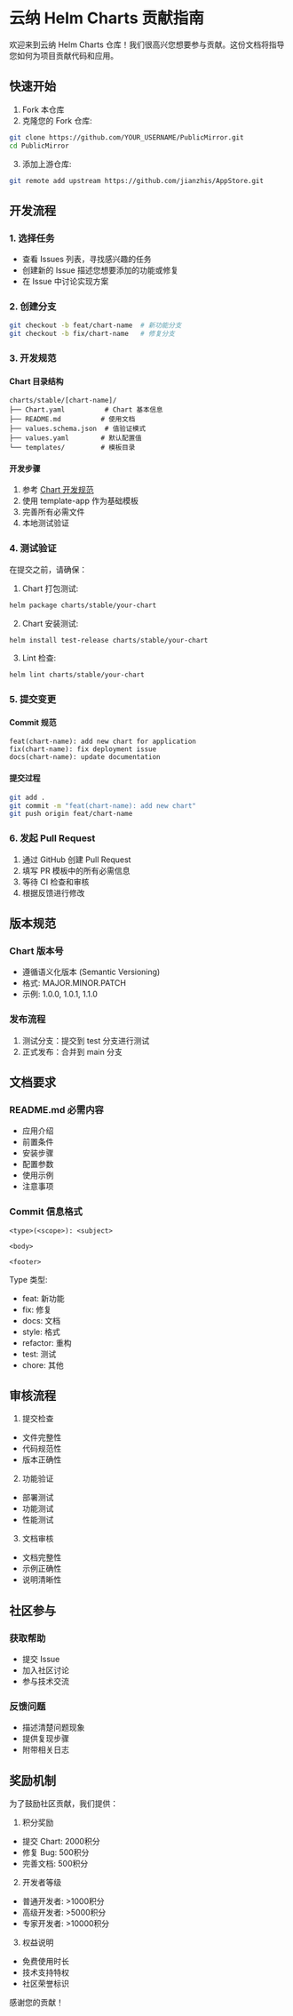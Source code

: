 # 云纳 Helm Charts 贡献指南

欢迎来到云纳 Helm Charts 仓库！我们很高兴您想要参与贡献。这份文档将指导您如何为项目贡献代码和应用。

## 快速开始

1. Fork 本仓库
2. 克隆您的 Fork 仓库:
```bash
git clone https://github.com/YOUR_USERNAME/PublicMirror.git
cd PublicMirror
```

3. 添加上游仓库:
```bash
git remote add upstream https://github.com/jianzhis/AppStore.git
```

## 开发流程

### 1. 选择任务
- 查看 Issues 列表，寻找感兴趣的任务
- 创建新的 Issue 描述您想要添加的功能或修复
- 在 Issue 中讨论实现方案

### 2. 创建分支
```bash
git checkout -b feat/chart-name  # 新功能分支
git checkout -b fix/chart-name   # 修复分支
```

### 3. 开发规范

#### Chart 目录结构
```
charts/stable/[chart-name]/
├── Chart.yaml          # Chart 基本信息
├── README.md          # 使用文档
├── values.schema.json  # 值验证模式
├── values.yaml        # 默认配置值
└── templates/         # 模板目录
```

#### 开发步骤
1. 参考 [Chart 开发规范](./charts/STANDARDS.md)
2. 使用 template-app 作为基础模板
3. 完善所有必需文件
4. 本地测试验证

### 4. 测试验证

在提交之前，请确保：

1. Chart 打包测试:
```bash
helm package charts/stable/your-chart
```

2. Chart 安装测试:
```bash
helm install test-release charts/stable/your-chart
```

3. Lint 检查:
```bash
helm lint charts/stable/your-chart
```

### 5. 提交变更

#### Commit 规范
```
feat(chart-name): add new chart for application
fix(chart-name): fix deployment issue
docs(chart-name): update documentation
```

#### 提交过程
```bash
git add .
git commit -m "feat(chart-name): add new chart"
git push origin feat/chart-name
```

### 6. 发起 Pull Request

1. 通过 GitHub 创建 Pull Request
2. 填写 PR 模板中的所有必需信息
3. 等待 CI 检查和审核
4. 根据反馈进行修改

## 版本规范

### Chart 版本号
- 遵循语义化版本 (Semantic Versioning)
- 格式: MAJOR.MINOR.PATCH
- 示例: 1.0.0, 1.0.1, 1.1.0

### 发布流程
1. 测试分支：提交到 test 分支进行测试
2. 正式发布：合并到 main 分支

## 文档要求

### README.md 必需内容
- 应用介绍
- 前置条件
- 安装步骤
- 配置参数
- 使用示例
- 注意事项

### Commit 信息格式
```
<type>(<scope>): <subject>

<body>

<footer>
```

Type 类型:
- feat: 新功能
- fix: 修复
- docs: 文档
- style: 格式
- refactor: 重构
- test: 测试
- chore: 其他

## 审核流程

1. 提交检查
- 文件完整性
- 代码规范性
- 版本正确性

2. 功能验证
- 部署测试
- 功能测试
- 性能测试

3. 文档审核
- 文档完整性
- 示例正确性
- 说明清晰性

## 社区参与

### 获取帮助
- 提交 Issue
- 加入社区讨论
- 参与技术交流

### 反馈问题
- 描述清楚问题现象
- 提供复现步骤
- 附带相关日志

## 奖励机制

为了鼓励社区贡献，我们提供：

1. 积分奖励
- 提交 Chart: 2000积分
- 修复 Bug: 500积分
- 完善文档: 500积分

2. 开发者等级
- 普通开发者: >1000积分
- 高级开发者: >5000积分
- 专家开发者: >10000积分

3. 权益说明
- 免费使用时长
- 技术支持特权
- 社区荣誉标识

感谢您的贡献！